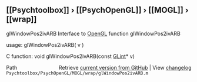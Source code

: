 ## [[Psychtoolbox]] &#8250; [[PsychOpenGL]] &#8250; [[MOGL]] &#8250; [[wrap]]

glWindowPos2ivARB  Interface to [OpenGL](OpenGL) function glWindowPos2ivARB  
  
usage:  glWindowPos2ivARB( v )  
  
C function:  void glWindowPos2ivARB(const [GLint](GLint)\* v)  




<div class="code_header" style="text-align:right;">
  <span style="float:left;">Path&nbsp;&nbsp;</span> <span class="counter">Retrieve <a href=
  "https://raw.github.com/Psychtoolbox-3/Psychtoolbox-3/beta/Psychtoolbox/PsychOpenGL/MOGL/wrap/glWindowPos2ivARB.m">current version from GitHub</a> | View <a href=
  "https://github.com/Psychtoolbox-3/Psychtoolbox-3/commits/beta/Psychtoolbox/PsychOpenGL/MOGL/wrap/glWindowPos2ivARB.m">changelog</a></span>
</div>
<div class="code">
  <code>Psychtoolbox/PsychOpenGL/MOGL/wrap/glWindowPos2ivARB.m</code>
</div>

